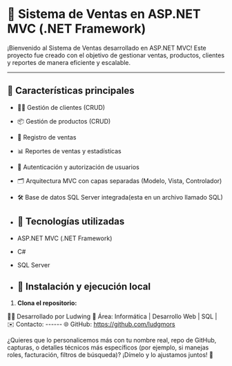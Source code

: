 # 🛒 Sistema de Ventas en ASP.NET MVC (.NET Framework)

¡Bienvenido al Sistema de Ventas desarrollado en ASP.NET MVC! Este proyecto fue creado con el objetivo de gestionar ventas, productos, clientes y reportes de manera eficiente y escalable.

---

## 📌 Características principales

- 🧑‍💼 Gestión de clientes (CRUD)
- 📦 Gestión de productos (CRUD)
- 🧾 Registro de ventas
- 📊 Reportes de ventas y estadísticas
- 🔐 Autenticación y autorización de usuarios
- 🗂️ Arquitectura MVC con capas separadas (Modelo, Vista, Controlador)
- 🛠️ Base de datos SQL Server integrada(esta en un archivo llamado SQL)

- ## 🧰 Tecnologías utilizadas

- ASP.NET MVC (.NET Framework)
- C#
- SQL Server

- ## 🚀 Instalación y ejecución local

1. **Clona el repositorio:**


👨‍💻 
Desarrollado por Ludwing
💼 Área: Informática | Desarrollo Web | SQL | 
✉️ Contacto: ------
🌐 GitHub: https://github.com/ludgmors


¿Quieres que lo personalicemos más con tu nombre real, repo de GitHub, capturas, o detalles técnicos más específicos (por ejemplo, si manejas roles, facturación, filtros de búsqueda)? ¡Dímelo y lo ajustamos juntos! 💪
